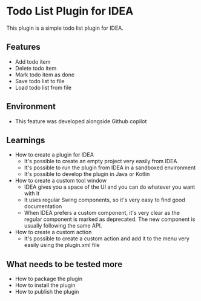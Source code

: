 Todo List Plugin for IDEA
=========================

This plugin is a simple todo list plugin for IDEA.

## Features

* Add todo item
* Delete todo item
* Mark todo item as done
* Save todo list to file
* Load todo list from file

## Environment

* This feature was developed alongside Github copilot

## Learnings

* How to create a plugin for IDEA
  * It's possible to create an empty project very easily from IDEA
  * It's possible to run the plugin from IDEA in a sandboxed environment
  * It's possible to develop the plugin in Java or Kotlin
* How to create a custom tool window
  * IDEA gives you a space of the UI and you can do whatever you want with it
  * It uses regular Swing components, so it's very easy to find good documentation
  * When IDEA prefers a custom component, it's very clear as the regular component is marked as deprecated. The new component is usually following the same API.
* How to create a custom action
  * It's possible to create a custom action and add it to the menu very easily using the plugin.xml file

## What needs to be tested more

* How to package the plugin
* How to install the plugin
* How to publish the plugin

